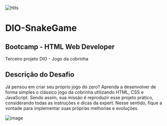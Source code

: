 ![Hits](https://hitcounter.pythonanywhere.com/count/tag.svg?url=https://github.com/wizardigor/DIO-SnakeGame)

# DIO-SnakeGame
## Bootcamp - HTML Web Developer
 Terceiro projeto DIO - Jogo da cobrinha
 
## Descrição do Desafio
Já pensou em criar seu próprio jogo do zero? Aprenda a desenvolver de forma simples o clássico jogo da cobrinha utilizando HTML, CSS e JavaScript. Sendo assim, sua missão é reproduzir esse projeto prático, considerando todas as instruções e dicas da expert. Nesse sentido, fique a vontade para implementar suas próprias melhorias e evoluções.
 
 
 ![image](https://user-images.githubusercontent.com/51889513/143147109-8b85127b-a8eb-4b9e-a97b-a8b8c4d90ca2.png)

